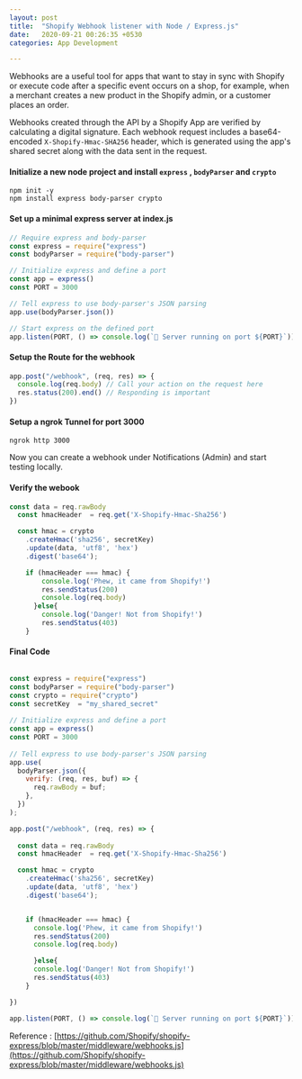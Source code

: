 ```yaml
---
layout: post
title:  "Shopify Webhook listener with Node / Express.js"
date:   2020-09-21 00:26:35 +0530
categories: App Development 

---
```

Webhooks are a useful tool for apps that want to stay in sync with Shopify or execute code after a specific event occurs on a shop, for example, when a merchant creates a new product in the Shopify admin, or a customer places an order.

Webhooks created through the API by a Shopify App are verified by calculating a digital signature. Each webhook request includes a base64-encoded `X-Shopify-Hmac-SHA256` header, which is generated using the app's shared secret along with the data sent in the request.

#### Initialize a new node project and install `express` , `bodyParser` and `crypto`

``` 
npm init -y
npm install express body-parser crypto
```

#### Set up a minimal express server at index.js

```javascript
// Require express and body-parser
const express = require("express")
const bodyParser = require("body-parser")

// Initialize express and define a port
const app = express()
const PORT = 3000

// Tell express to use body-parser's JSON parsing
app.use(bodyParser.json())

// Start express on the defined port
app.listen(PORT, () => console.log(`🚀 Server running on port ${PORT}`))
```
#### Setup the Route for the webhook

```javascript
app.post("/webhook", (req, res) => {
  console.log(req.body) // Call your action on the request here
  res.status(200).end() // Responding is important
})
```
#### Setup a ngrok Tunnel for port 3000
```
ngrok http 3000
```

Now you can create a webhook under Notifications (Admin) and start testing locally.

#### Verify the webook

```javascript
const data = req.rawBody
  const hmacHeader  = req.get('X-Shopify-Hmac-Sha256')

  const hmac = crypto
    .createHmac('sha256', secretKey)
    .update(data, 'utf8', 'hex')
    .digest('base64');

    if (hmacHeader === hmac) {
        console.log('Phew, it came from Shopify!')
        res.sendStatus(200)
        console.log(req.body)
      }else{
        console.log('Danger! Not from Shopify!')
        res.sendStatus(403)
    }
```




#### Final Code

``` javascript

const express = require("express")
const bodyParser = require("body-parser")
const crypto = require("crypto")
const secretKey  = "my_shared_secret"
 
// Initialize express and define a port
const app = express()
const PORT = 3000
 
// Tell express to use body-parser's JSON parsing
app.use(
  bodyParser.json({
    verify: (req, res, buf) => {
      req.rawBody = buf;
    },
  })
);

app.post("/webhook", (req, res) => {
 
  const data = req.rawBody
  const hmacHeader  = req.get('X-Shopify-Hmac-Sha256')

  const hmac = crypto
    .createHmac('sha256', secretKey)
    .update(data, 'utf8', 'hex')
    .digest('base64');


    if (hmacHeader === hmac) {
      console.log('Phew, it came from Shopify!')
      res.sendStatus(200)
      console.log(req.body)

      }else{
      console.log('Danger! Not from Shopify!')
      res.sendStatus(403)
    }

})

app.listen(PORT, () => console.log(`🚀 Server running on port ${PORT}`))


```

Reference : [https://github.com/Shopify/shopify-express/blob/master/middleware/webhooks.js](https://github.com/Shopify/shopify-express/blob/master/middleware/webhooks.js)